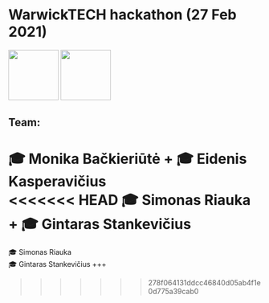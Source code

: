 # WarwickTECH hackathon (27 Feb 2021)

<img src="https://en.ktu.edu/wp-content/uploads/sites/5/2016/08/KTU-EN.svg" height="100" />
<img src="https://studentams.ktu.edu/wp-content/uploads/sites/54/2016/09/Gifted-300x141.png" height="100" />

## Team: 

🎓 Monika Bačkieriūtė  +
🎓 Eidenis Kasperavičius  
<<<<<<< HEAD
🎓 Simonas Riauka +
🎓 Gintaras Stankevičius  
=======
🎓 Simonas Riauka  
🎓 Gintaras Stankevičius  +++
>>>>>>> 278f064131ddcc46840d05ab4f1e0d775a39cab0
